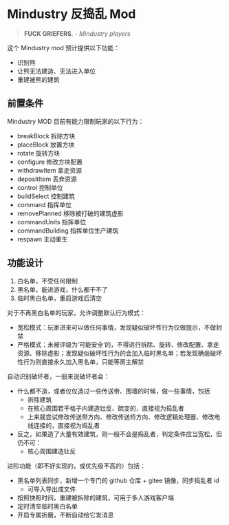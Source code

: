 # Mindustry 反捣乱 Mod

> **FUCK GRIEFERS**. - *Mindustry players*

这个 Mindustry mod 预计提供以下功能：

- 识别熊
- 让熊无法建造、无法进入单位
- 重建被熊的建筑

## 前置条件

Mindustry MOD 目前有能力限制玩家的以下行为：

- breakBlock      拆除方块
- placeBlock      放置方块
- rotate          旋转方块
- configure       修改方块配置
- withdrawItem    拿走资源
- depositItem     丢弃资源
- control         控制单位
- buildSelect     控制建筑
- command         指挥单位
- removePlanned   移除被打破的建筑虚影
- commandUnits    指挥单位
- commandBuilding 指挥单位生产建筑
- respawn         主动重生

## 功能设计

1. 白名单，不受任何限制
2. 黑名单，能进游戏，什么都干不了
3. 临时黑白名单，重启游戏后清空

对于不再黑白名单的玩家，允许调整默认行为模式：

- 宽松模式：玩家进来可以做任何事情，发现疑似破坏性行为仅做提示，不做封禁
- 严格模式：未被评级为‘可能安全’的，不得进行拆除、旋转、修改配置、拿走资源、移除虚影；发现疑似破坏性行为的会加入临时黑名单；若发现确凿破坏性行为则直接永久加入黑名单，只能等房主解禁

自动识别破坏者，一般来说破坏者会：

- 什么都不造，或者仅仅造过一些传送带、围墙的时候，做一些事情，包括
  - 拆除建筑
  - 在核心周围若干格子内建造钍反、硫变的，直接视为捣乱者
  - 上来就尝试修改传送带方向、修改传送桥方向、修改逻辑处理器、修改电线连接的，直接视为捣乱者
- 反之，如果造了大量有效建筑，则一般不会是捣乱者，判定条件应当宽松，但仍不可：
  - 核心周围建造钍反

进阶功能（即不好实现的，或优先级不高的）包括：

- 黑名单列表同步，新增一个专门的 github 仓库 + gitee 镜像，同步捣乱者 id
  - 可导入导出成文件
- 按照快照时间，重建被拆除的建筑，可用于多人游戏客户端
- 定时清空临时黑白名单
- 开启专属折磨，不断自动给它发消息
